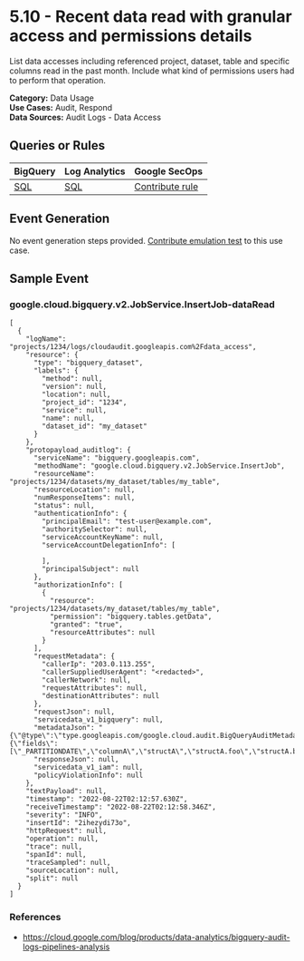 # 5.10 - Recent data read with granular access and permissions details
List data accesses including referenced project, dataset, table and specific columns read in the past month. Include what kind of permissions users had to perform that operation.


**Category:** Data Usage
</br>
**Use Cases:** Audit, Respond
</br>
**Data Sources:** Audit Logs - Data Access
</br>



## Queries or Rules
BigQuery | Log Analytics | Google SecOps
--- | --- | ---
[SQL](../../backends/bigquery/sql/5_10_recent_dataset_access_with_granted_permissions.sql) | [SQL](../../backends/log_analytics/sql/5_10_recent_dataset_access_with_granted_permissions.sql) | [Contribute rule](../../CONTRIBUTING.md)

## Event Generation
No event generation steps provided. [Contribute emulation test](../../CONTRIBUTING.md) to this use case.

## Sample Event


### google.cloud.bigquery.v2.JobService.InsertJob-dataRead
```
[
  {
    "logName": "projects/1234/logs/cloudaudit.googleapis.com%2Fdata_access",
    "resource": {
      "type": "bigquery_dataset",
      "labels": {
        "method": null,
        "version": null,
        "location": null,
        "project_id": "1234",
        "service": null,
        "name": null,
        "dataset_id": "my_dataset"
      }
    },
    "protopayload_auditlog": {
      "serviceName": "bigquery.googleapis.com",
      "methodName": "google.cloud.bigquery.v2.JobService.InsertJob",
      "resourceName": "projects/1234/datasets/my_dataset/tables/my_table",
      "resourceLocation": null,
      "numResponseItems": null,
      "status": null,
      "authenticationInfo": {
        "principalEmail": "test-user@example.com",
        "authoritySelector": null,
        "serviceAccountKeyName": null,
        "serviceAccountDelegationInfo": [

        ],
        "principalSubject": null
      },
      "authorizationInfo": [
        {
          "resource": "projects/1234/datasets/my_dataset/tables/my_table",
          "permission": "bigquery.tables.getData",
          "granted": "true",
          "resourceAttributes": null
        }
      ],
      "requestMetadata": {
        "callerIp": "203.0.113.255",
        "callerSuppliedUserAgent": "<redacted>",
        "callerNetwork": null,
        "requestAttributes": null,
        "destinationAttributes": null
      },
      "requestJson": null,
      "servicedata_v1_bigquery": null,
      "metadataJson": "{\"@type\":\"type.googleapis.com/google.cloud.audit.BigQueryAuditMetadata\",\"tableDataRead\":{\"fields\":[\"_PARTITIONDATE\",\"columnA\",\"structA\",\"structA.foo\",\"structA.bar\"],\"jobName\":\"projects/1234/jobs/12345678\",\"reason\":\"JOB\"}}",
      "responseJson": null,
      "servicedata_v1_iam": null,
      "policyViolationInfo": null
    },
    "textPayload": null,
    "timestamp": "2022-08-22T02:12:57.630Z",
    "receiveTimestamp": "2022-08-22T02:12:58.346Z",
    "severity": "INFO",
    "insertId": "2ihezydi73o",
    "httpRequest": null,
    "operation": null,
    "trace": null,
    "spanId": null,
    "traceSampled": null,
    "sourceLocation": null,
    "split": null
  }
]
```



### References
- https://cloud.google.com/blog/products/data-analytics/bigquery-audit-logs-pipelines-analysis
    
